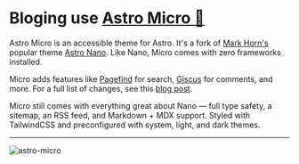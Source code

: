 # Bloging use [Astro Micro 🔬](https://astro-micro.vercel.app/)

Astro Micro is an accessible theme for Astro. It's a fork of [Mark Horn's](https://github.com/markhorn-dev) popular theme [Astro Nano](https://astro-nano-demo.vercel.app/). Like Nano, Micro comes with zero frameworks installed.

Micro adds features like [Pagefind](https://pagefind.app) for search, [Giscus](https://giscus.app) for comments, and more. For a full list of changes, see this [blog post](https://astro-micro.vercel.app/blog/00-micro-changelog).

Micro still comes with everything great about Nano — full type safety, a sitemap, an RSS feed, and Markdown + MDX support. Styled with TailwindCSS and preconfigured with system, light, and dark themes.

---

![astro-micro](https://github.com/user-attachments/assets/fc9b55b9-53e5-4933-9d23-936e1c61e6c2)
